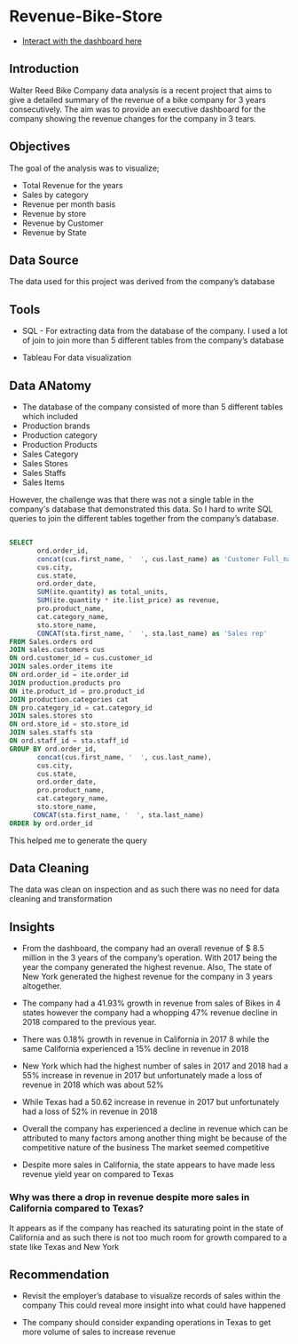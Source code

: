 # Revenue-Bike-Store
-  [Interact with the dashboard here](https://public.tableau.com/views/UpdatebikeSales/Dashboard1?:language=en-US&publish=yes&:display_count=n&:origin=viz_share_link)

## Introduction
Walter Reed Bike Company data analysis is a recent project that aims to give a detailed summary of the revenue of a bike company for 3 years consecutively. The aim was to provide an executive dashboard for the company showing the revenue changes for the company in 3 tears. 
## Objectives
The goal of the analysis was to visualize;
- Total Revenue for the years
- Sales by category
- Revenue per month basis
- Revenue by store
- Revenue by Customer
- Revenue by State

## Data Source
The data used for this project was derived from the company’s database

## Tools
-  SQL - For extracting data from the database of the company. I used a lot of join to join more than 5 different tables from the company’s database

-  Tableau
For data visualization

## Data ANatomy
- The database of the company consisted of more than 5 different tables which included
- Production brands
- Production category
- Production Products
- Sales Category
- Sales Stores
- Sales Staffs
- Sales Items

However, the challenge was that there was not a single table in the company's database that demonstrated this data. So I hard to write SQL queries to join the different tables together from the company’s database.
``` SQL

SELECT 
       ord.order_id,
	   concat(cus.first_name, '  ', cus.last_name) as 'Customer Full_name',
	   cus.city,
	   cus.state,
	   ord.order_date,
	   SUM(ite.quantity) as total_units,
	   SUM(ite.quantity * ite.list_price) as revenue,
	   pro.product_name,
	   cat.category_name,
	   sto.store_name,
	   CONCAT(sta.first_name, '  ', sta.last_name) as 'Sales rep'
FROM Sales.orders ord
JOIN sales.customers cus
ON ord.customer_id = cus.customer_id
JOIN sales.order_items ite
ON ord.order_id = ite.order_id
JOIN production.products pro
ON ite.product_id = pro.product_id
JOIN production.categories cat
ON pro.category_id = cat.category_id
JOIN sales.stores sto
ON ord.store_id = sto.store_id
JOIN sales.staffs sta
ON ord.staff_id = sta.staff_id
GROUP BY ord.order_id,
	   concat(cus.first_name, '  ', cus.last_name),
	   cus.city,
	   cus.state,
	   ord.order_date,
	   pro.product_name,
	   cat.category_name,
	   sto.store_name,
	  CONCAT(sta.first_name, '  ', sta.last_name)
ORDER by ord.order_id
```
This helped me to generate the query


## Data Cleaning
The data was clean on inspection and as such there was no need for data cleaning and transformation


## Insights

- From the dashboard, the company had an overall revenue of $ 8.5 million in the 3 years of the company’s operation. With 2017 being the year the company generated the highest revenue. Also, The state of New York generated the highest revenue for the company in 3 years altogether.

- The company had a 41.93% growth in revenue from sales of Bikes in 4 states however the company had a whopping 47% revenue decline in 2018 compared to the previous year.

- There was 0.18% growth in revenue in California in 2017 8 while the same California experienced a 15% decline in revenue in 2018

- New York which had the highest number of sales in 2017 and 2018 had a 55% increase in revenue in 2017 but unfortunately made a loss of revenue in 2018 which was about 52%

- While Texas had a 50.62 increase in revenue in 2017 but unfortunately had a loss of 52% in revenue in 2018


- Overall the company has experienced a decline in revenue which can be attributed to many factors among another thing might be because of the competitive nature of the business
   The market seemed competitive 


- Despite more sales in California, the state appears to have made less revenue yield year on compared to Texas


### Why was there a drop in revenue despite more sales in California compared to Texas?
It appears as if the company has reached its saturating point in the state of California and as such there is not too much room for growth compared to a state like Texas and New York

## Recommendation

- Revisit the employer’s database to visualize records of sales within the company
  This could reveal more insight into what could have happened 

- The company should consider expanding operations in Texas to get more volume of sales to increase revenue


